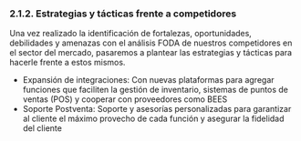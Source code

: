 ### 2.1.2. Estrategias y tácticas frente a competidores ###

Una vez realizado la identificación de fortalezas, oportunidades, debilidades y amenazas con el análisis FODA de nuestros competidores en el sector del mercado, pasaremos a plantear las estrategias y tácticas para hacerle frente a estos mismos.

* Expansión de integraciones: Con nuevas plataformas para agregar funciones que faciliten la gestión de inventario, sistemas de puntos de ventas (POS) y cooperar con proveedores como BEES
* Soporte Postventa: Soporte y asesorías personalizadas para garantizar al cliente el máximo provecho de cada función y asegurar la fidelidad del cliente